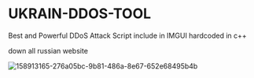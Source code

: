 # UKRAIN-DDOS-TOOL
Best and Powerful DDoS Attack Script include in IMGUI hardcoded in c++

down all russian website


![158913165-276a05bc-9b81-486a-8e67-652e68495b4b](https://user-images.githubusercontent.com/101946937/159134467-7bad47b7-78ec-481c-b54d-9786e7bd3872.png)

